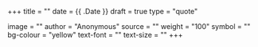 +++
title = ""
date = {{ .Date }}
draft = true
type = "quote"

image = ""
author = "Anonymous"
source = ""
weight = "100"
symbol = ""
bg-colour = "yellow"
text-font = ""
text-size = ""
+++
